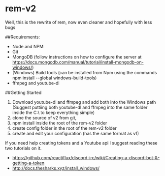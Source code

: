 # rem-v2
Well, this is the rewrite of rem, now even cleaner and hopefully with less bugs

##Requirements:
* Node and NPM
* Git
* MongoDB (follow instructions on how to configure the server at https://docs.mongodb.com/manual/tutorial/install-mongodb-on-windows/)
* (Windows) Build tools (can be installed from Npm using the commands npm install --global windows-build-tools)
* ffmpeg and youtube-dl

##Getting Started 
1. Download youtube-dl and ffmpeg and add both into the Windows path (Suggest puttiing both youtube-dl and ffmpeg into the same folder inside the C:\ to keep everything simple) 
2. clone the source of v2 from git, 
3. npm install inside the root of the rem-v2 folder 
4. create config folder in the root of the rem-v2 folder 
5. create and edit your configuration (has the same format as v1)

If you need help creating tokens and a Youtube api I suggest reading these two tutorials on it.
* https://github.com/reactiflux/discord-irc/wiki/Creating-a-discord-bot-&-getting-a-token
* http://docs.thesharks.xyz/install_windows/
